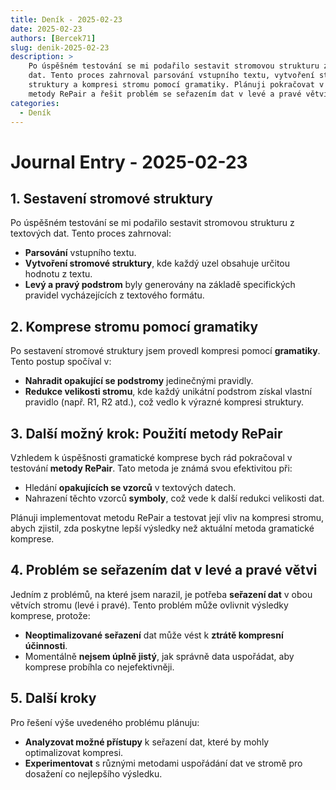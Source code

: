 ```yaml
---
title: Deník - 2025-02-23
date: 2025-02-23
authors: [Bercek71]
slug: denik-2025-02-23
description: >
    Po úspěšném testování se mi podařilo sestavit stromovou strukturu z textových
    dat. Tento proces zahrnoval parsování vstupního textu, vytvoření stromové
    struktury a kompresi stromu pomocí gramatiky. Plánuji pokračovat v testování
    metody RePair a řešit problém se seřazením dat v levé a pravé větvi stromu.
categories:
  - Deník
---
```


# Journal Entry - 2025-02-23

## 1. Sestavení stromové struktury

Po úspěšném testování se mi podařilo sestavit stromovou strukturu z textových dat. Tento proces zahrnoval:

- **Parsování** vstupního textu.
- **Vytvoření stromové struktury**, kde každý uzel obsahuje určitou hodnotu z textu.
- **Levý a pravý podstrom** byly generovány na základě specifických pravidel vycházejících z textového formátu.

<!-- more -->

## 2. Komprese stromu pomocí gramatiky

Po sestavení stromové struktury jsem provedl kompresi pomocí **gramatiky**. Tento postup spočíval v:

- **Nahradit opakující se podstromy** jedinečnými pravidly.
- **Redukce velikosti stromu**, kde každý unikátní podstrom získal vlastní pravidlo (např. R1, R2 atd.), což vedlo k výrazné kompresi struktury.

## 3. Další možný krok: Použití metody RePair

Vzhledem k úspěšnosti gramatické komprese bych rád pokračoval v testování **metody RePair**. Tato metoda je známá svou efektivitou při:

- Hledání **opakujících se vzorců** v textových datech.
- Nahrazení těchto vzorců **symboly**, což vede k další redukci velikosti dat.

Plánuji implementovat metodu RePair a testovat její vliv na kompresi stromu, abych zjistil, zda poskytne lepší výsledky než aktuální metoda gramatické komprese.

## 4. Problém se seřazením dat v levé a pravé větvi

Jedním z problémů, na které jsem narazil, je potřeba **seřazení dat** v obou větvích stromu (levé i pravé). Tento problém může ovlivnit výsledky komprese, protože:

- **Neoptimalizované seřazení** dat může vést k **ztrátě kompresní účinnosti**.
- Momentálně **nejsem úplně jistý**, jak správně data uspořádat, aby komprese probíhla co nejefektivněji.

## 5. Další kroky

Pro řešení výše uvedeného problému plánuju:

- **Analyzovat možné přístupy** k seřazení dat, které by mohly optimalizovat kompresi.
- **Experimentovat** s různými metodami uspořádání dat ve stromě pro dosažení co nejlepšího výsledku.